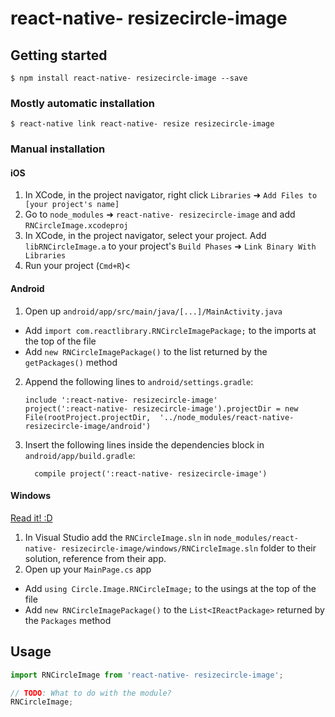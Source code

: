 
# react-native- resizecircle-image

## Getting started

`$ npm install react-native- resizecircle-image --save`

### Mostly automatic installation

`$ react-native link react-native- resize resizecircle-image`

### Manual installation


#### iOS

1. In XCode, in the project navigator, right click `Libraries` ➜ `Add Files to [your project's name]`
2. Go to `node_modules` ➜ `react-native- resizecircle-image` and add `RNCircleImage.xcodeproj`
3. In XCode, in the project navigator, select your project. Add `libRNCircleImage.a` to your project's `Build Phases` ➜ `Link Binary With Libraries`
4. Run your project (`Cmd+R`)<

#### Android

1. Open up `android/app/src/main/java/[...]/MainActivity.java`
  - Add `import com.reactlibrary.RNCircleImagePackage;` to the imports at the top of the file
  - Add `new RNCircleImagePackage()` to the list returned by the `getPackages()` method
2. Append the following lines to `android/settings.gradle`:
  	```
  	include ':react-native- resizecircle-image'
  	project(':react-native- resizecircle-image').projectDir = new File(rootProject.projectDir, 	'../node_modules/react-native- resizecircle-image/android')
  	```
3. Insert the following lines inside the dependencies block in `android/app/build.gradle`:
  	```
      compile project(':react-native- resizecircle-image')
  	```

#### Windows
[Read it! :D](https://github.com/ReactWindows/react-native)

1. In Visual Studio add the `RNCircleImage.sln` in `node_modules/react-native- resizecircle-image/windows/RNCircleImage.sln` folder to their solution, reference from their app.
2. Open up your `MainPage.cs` app
  - Add `using Circle.Image.RNCircleImage;` to the usings at the top of the file
  - Add `new RNCircleImagePackage()` to the `List<IReactPackage>` returned by the `Packages` method


## Usage
```javascript
import RNCircleImage from 'react-native- resizecircle-image';

// TODO: What to do with the module?
RNCircleImage;
```
  
